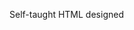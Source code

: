 Self-taught HTML designed
              
 
 
 
      
 
 
                                                                                                                    